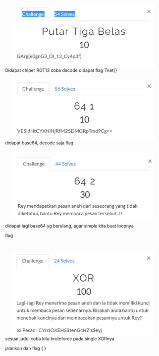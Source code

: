 <style type="text/css">
 img {
    display: block;
    margin: 0 auto;
}
  </style>

<img src="img/crypto1.PNG"/>
Didapat chiper ROT13 coba decode didapat flag Tnet{}

<br>
<br>

<img src="img/crypto2.PNG"/>
didapat base64, decode saja flag 
<br>
<br>

<img src="img/crypto3.PNG"/>

didapat lagi base64 yg berulang, agar simple kita buat loopnya 

flag

<br>
<br>
<img src="img/crypto4.PNG"/>
sesuai judul coba kita bruteforce pada single XORnya

jalankan dan flag { }
